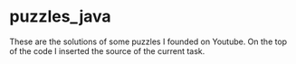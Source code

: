# puzzles_java
These are the solutions of some puzzles I founded on Youtube.
On the top of the code I inserted the source of the current task.
